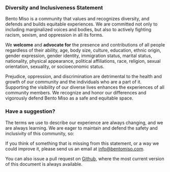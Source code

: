 ### Diversity and Inclusiveness Statement

Bento Miso is a community that values and recognizes diversity, and defends and builds equitable experiences. We are committed not only to including marginalized voices and bodies, but also to actively fighting racism, sexism, and oppression in all its forms.

We **welcome** and **advocate for** the presence and contributions of all people regardless of their ability, age, body size, culture, education, ethnic origin, gender expression, gender identity, immigration status, marital status, nationality, physical appearance, political affiliations, race, religion, sexual orientation, sexuality, or socioeconomic status.

Prejudice, oppression, and discrimination are detrimental to the health and growth of our community and the individuals who are a part of it. Supporting the visibility of our diverse lives enhances the experiences of all community members. We recognize and honor our differences and vigorously defend Bento Miso as a safe and equitable space.

### Have a suggestion?

The terms we use to describe our experience are always changing, and we are always learning. We are eager to maintain and defend the safety and inclusivity of this community, so:

If you think of something that is missing from this statement, or a way we could improve it, please send us an email at [info@bentomiso.com][1].

You can also issue a pull request on [Github][2], where the most current version of this document is always available.

[1]:	https://mail.google.com/mail/?view=cm&fs=1&tf=1&to=info@bentomiso.com
[2]:	https://github.com/jennie/miso/blob/master/diversity-statement.markdown
